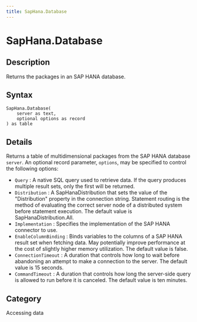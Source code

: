 ```yaml
---
title: SapHana.Database
---
```


# SapHana.Database


## Description

Returns the packages in an SAP HANA database.


## Syntax

```powerquery
SapHana.Database(
    server as text,
    optional options as record
) as table
```


## Details

Returns a table of multidimensional packages from the SAP HANA database <code>server</code>. An optional record parameter, <code>options</code>, may be specified to control the following options:    <ul><li><code>Query</code> : A native SQL query used to retrieve data. If the query produces multiple result sets, only the first will be returned.</li><li><code>Distribution</code> : A SapHanaDistribution that sets the value of the &quot;Distribution&quot; property in the connection string. Statement routing is the method of evaluating the correct server node of a distributed system before statement execution. The default value is SapHanaDistribution.All.</li><li><code>Implementation</code> : Specifies the implementation of the SAP HANA connector to use.</li><li><code>EnableColumnBinding</code> : Binds variables to the columns of a SAP HANA result set when fetching data. May potentially improve performance at the cost of slightly higher memory utilization. The default value is false.</li><li><code>ConnectionTimeout</code> : A duration that controls how long to wait before abandoning an attempt to make a connection to the server. The default value is 15 seconds.</li><li><code>CommandTimeout</code> : A duration that controls how long the server-side query is allowed to run before it is canceled. The default value is ten minutes.</li></ul>    



## Category
Accessing data
